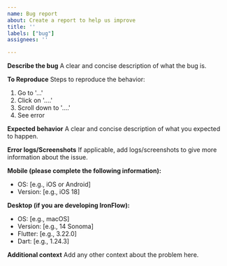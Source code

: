 ```yaml
---
name: Bug report
about: Create a report to help us improve
title: ''
labels: ["bug"]
assignees: ''

---
```


**Describe the bug**
A clear and concise description of what the bug is.

**To Reproduce**
Steps to reproduce the behavior:
1. Go to '...'
2. Click on '....'
3. Scroll down to '....'
4. See error

**Expected behavior**
A clear and concise description of what you expected to happen.

**Error logs/Screenshots**
If applicable, add logs/screenshots to give more information about the issue.

**Mobile (please complete the following information):**
 - OS: [e.g., iOS or Android]
 - Version: [e.g., iOS 18]

**Desktop (if you are developing IronFlow):** 
 - OS: [e.g., macOS]
 - Version: [e.g., 14 Sonoma]
 - Flutter: [e.g., 3.22.0]
 - Dart: [e.g., 1.24.3]

**Additional context**
Add any other context about the problem here.